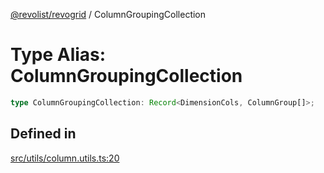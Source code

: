 [@revolist/revogrid](README.md) / ColumnGroupingCollection

# Type Alias: ColumnGroupingCollection

```ts
type ColumnGroupingCollection: Record<DimensionCols, ColumnGroup[]>;
```

## Defined in

[src/utils/column.utils.ts:20](https://github.com/revolist/revogrid/blob/085a454f82e6d3229f4e3dccf86bbdacfcd5813a/src/utils/column.utils.ts#L20)
